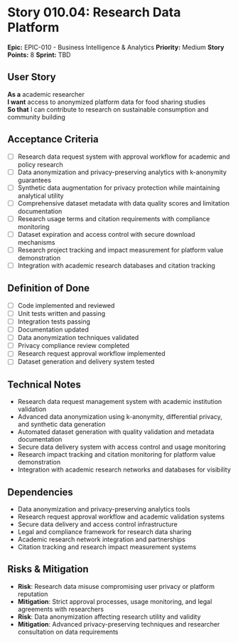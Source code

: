 # Story 010.04: Research Data Platform

**Epic:** EPIC-010 - Business Intelligence & Analytics
**Priority:** Medium
**Story Points:** 8
**Sprint:** TBD

## User Story
**As a** academic researcher  
**I want** access to anonymized platform data for food sharing studies  
**So that** I can contribute to research on sustainable consumption and community building  

## Acceptance Criteria
- [ ] Research data request system with approval workflow for academic and policy research
- [ ] Data anonymization and privacy-preserving analytics with k-anonymity guarantees
- [ ] Synthetic data augmentation for privacy protection while maintaining analytical utility
- [ ] Comprehensive dataset metadata with data quality scores and limitation documentation
- [ ] Research usage terms and citation requirements with compliance monitoring
- [ ] Dataset expiration and access control with secure download mechanisms
- [ ] Research project tracking and impact measurement for platform value demonstration
- [ ] Integration with academic research databases and citation tracking

## Definition of Done
- [ ] Code implemented and reviewed
- [ ] Unit tests written and passing
- [ ] Integration tests passing
- [ ] Documentation updated
- [ ] Data anonymization techniques validated
- [ ] Privacy compliance review completed
- [ ] Research request approval workflow implemented
- [ ] Dataset generation and delivery system tested

## Technical Notes
- Research data request management system with academic institution validation
- Advanced data anonymization using k-anonymity, differential privacy, and synthetic data generation
- Automated dataset generation with quality validation and metadata documentation
- Secure data delivery system with access control and usage monitoring
- Research impact tracking and citation monitoring for platform value demonstration
- Integration with academic research networks and databases for visibility

## Dependencies
- Data anonymization and privacy-preserving analytics tools
- Research request approval workflow and academic validation systems
- Secure data delivery and access control infrastructure
- Legal and compliance framework for research data sharing
- Academic research network integration and partnerships
- Citation tracking and research impact measurement systems

## Risks & Mitigation
- **Risk**: Research data misuse compromising user privacy or platform reputation
- **Mitigation**: Strict approval processes, usage monitoring, and legal agreements with researchers
- **Risk**: Data anonymization affecting research utility and validity
- **Mitigation**: Advanced privacy-preserving techniques and researcher consultation on data requirements